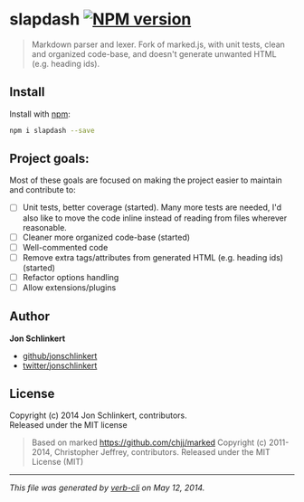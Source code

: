 # slapdash [![NPM version](https://badge.fury.io/js/slapdash.png)](http://badge.fury.io/js/slapdash)

> Markdown parser and lexer. Fork of marked.js, with unit tests, clean and organized code-base, and doesn't generate unwanted HTML (e.g. heading ids).

## Install
Install with [npm](npmjs.org):

```bash
npm i slapdash --save
```


## Project goals:

Most of these goals are focused on making the project easier to maintain and contribute to:

- [ ] Unit tests, better coverage (started). Many more tests are needed, I'd also like to move the code inline instead of reading from files wherever reasonable.
- [ ] Cleaner more organized code-base (started)
- [ ] Well-commented code
- [ ] Remove extra tags/attributes from generated HTML (e.g. heading ids) (started)
- [ ] Refactor options handling
- [ ] Allow extensions/plugins

## Author

**Jon Schlinkert**

+ [github/jonschlinkert](https://github.com/jonschlinkert)
+ [twitter/jonschlinkert](http://twitter.com/jonschlinkert)

## License
Copyright (c) 2014 Jon Schlinkert, contributors.  
Released under the MIT license

> Based on marked <https://github.com/chjj/marked>
> Copyright (c) 2011-2014, Christopher Jeffrey, contributors.
> Released under the MIT License (MIT)

***

_This file was generated by [verb-cli](https://github.com/assemble/verb-cli) on May 12, 2014._